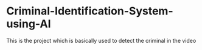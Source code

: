 # Criminal-Identification-System-using-AI
This is the project which is basically used to detect the criminal in the video
